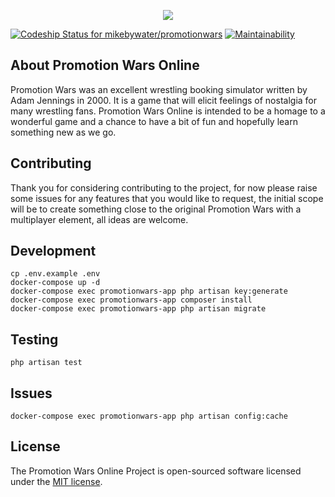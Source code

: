 <p align="center"><img src="http://geocities.ws/promwars/banner.jpg"></p>

[ ![Codeship Status for mikebywater/promotionwars](https://app.codeship.com/projects/cb6bd0c0-6046-0135-6b30-4614bcb67ade/status?branch=master)](https://app.codeship.com/projects/239406) 
[![Maintainability](https://api.codeclimate.com/v1/badges/6e922f4bd46f0db54cb4/maintainability)](https://codeclimate.com/github/mikebywater/promotionwars/maintainability)


## About Promotion Wars Online

Promotion Wars was an excellent wrestling booking simulator written by Adam Jennings in 2000. It is a game that will elicit feelings of nostalgia for many wrestling fans. Promotion Wars Online is intended to be a homage to a wonderful game and a chance to have a bit of fun and hopefully learn something new as we go. 

## Contributing

Thank you for considering contributing to the project, for now please raise some issues for any features that you would like to request, the initial scope will be to create something close to the original Promotion Wars with a multiplayer element, all ideas are welcome.

## Development

```
cp .env.example .env
docker-compose up -d
docker-compose exec promotionwars-app php artisan key:generate
docker-compose exec promotionwars-app composer install
docker-compose exec promotionwars-app php artisan migrate
```

## Testing

```
php artisan test
```

## Issues

```
docker-compose exec promotionwars-app php artisan config:cache
```

## License

The Promotion Wars Online Project is open-sourced software licensed under the [MIT license](http://opensource.org/licenses/MIT).
